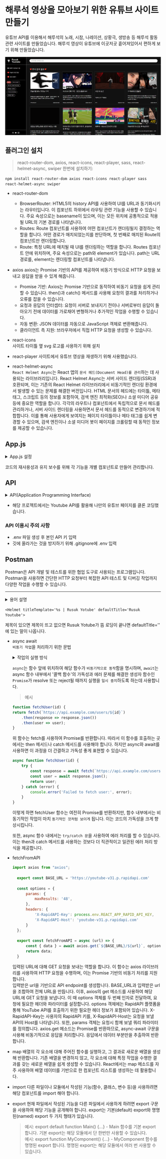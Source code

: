 # 해루석 영상을 모아보기 위한 유튜브 사이트 만들기
유튜브 API를 이용해서 해루석의 노래, 시참, 나레이션, 상황극, 생방송 등 해루석 활동 관련 사이트를 만들었습니다.
해루석 영상이 유튜브에 이곳저곳 흩어져있어서 편하게 보기 위해 만들었습니다.

<img src="https://raw.githubusercontent.com/Coconutpalmtreeisland/rusuk-react-youtube/main/src/assets/img/youtube.png">

## 플러그인 설치
> react-router-dom, axios, react-icons, react-player, sass, react-helmet-async, swiper 한번에 설치하기:   

`npm install react-router-dom axios react-icons react-player sass react-helmet-async swiper`

- react-router-dom
    - BrowserRouter: HTML5의 history API를 사용하여 UI를 URL과 동기화시키는 라우터입니다. 이 컴포넌트 하위에서 라우팅 관련 기능을 사용할 수 있습니다. 주요 속성으로는 basename이 있으며, 이는 모든 위치에 공통적으로 적용될 URL의 기본 경로를 나타냅니다.
    - Routes: Route 컴포넌트를 사용하여 어떤 컴포넌트가 렌더링될지 결정하는 역할을 합니다. 어떤 경로가 매치되었는지를 판단하며, 첫 번째로 매치된 Route의 컴포넌트만 렌더링합니다.
    - Route: 특정 URL에 매치될 때 UI를 렌더링하는 역할을 합니다. Routes 컴포넌트 안에 위치하며, 주요 속성으로는 path와 element가 있습니다. path는 URL 경로를, element는 렌더링할 컴포넌트를 나타냅니다.

- axios
    axios는 Promise 기반의 API를 제공하여 비동기 방식으로 HTTP 요청을 보내고 응답을 받을 수 있게 해줍니다.
    - Promise 기반: Axios는 Promise 기반으로 동작하여 비동기 요청을 쉽게 관리할 수 있습니다. then()과 catch() 메서드를 사용해 요청의 결과를 처리하거나 오류를 잡을 수 있습니다.
    - 요청과 응답의 인터셉터: 요청이 서버로 보내지기 전이나 서버로부터 응답이 돌아오기 전에 데이터를 가로채어 변형하거나 추가적인 작업을 수행할 수 있습니다.
    - 자동 변환: JSON 데이터를 자동으로 JavaScript 객체로 변환해줍니다.
    - 클라이언트 측 지원: 브라우저에서 직접 HTTP 요청을 생성할 수 있습니다.

- react-icons   
사이트 타이틀 옆 svg 로고를 사용하기 위해 설치

- react-player
    사이트에서 유튜브 영상을 재생하기 위해 사용했습니다.

- react-helmet-async   
    `React Helmet Async`는 React 앱의 `문서 헤드(Document Head)를 관리`하는 데 사용되는 라이브러리입니다. React Helmet Async는 서버 사이드 렌더링(SSR)과 호환되며, 이는 기존의 React Helmet 라이브러리에서 비동기적인 렌더링 환경에서 발생할 수 있는 문제를 해결한 버전입니다. HTML 문서의 헤드에는 타이틀, 메타 태그, 스크립트 등의 정보를 포함하여, 검색 엔진 최적화(SEO)나 소셜 미디어 공유 등에 중요한 역할을 합니다. 각각의 라우트나 컴포넌트에서 독립적으로 문서 헤드를 관리하거나, 서버 사이드 렌더링을 사용하면서 문서 헤드를 동적으로 변경하기에 적합합니다. 이를 통해 사용자에게 보여지는 페이지 타이틀이나 메타 태그를 쉽게 변경할 수 있으며, 검색 엔진이나 소셜 미디어 봇이 페이지를 크롤링할 때 동적인 정보를 제공할 수 있습니다.

## App.js
<details>
    <summary>App.js 설정</summary>

```javascript
import React, { Suspense, lazy } from 'react'
import { BrowserRouter, Routes, Route } from 'react-router-dom';

import Main from './components/section/Main';

const Home = lazy(() => import('./pages/Home'));
const Today = lazy(() => import('./pages/Today'));
const Youtube = lazy(() => import('./pages/Youtube'));
const Channel = lazy(() => import('./pages/Channel'));
const Search = lazy(() => import('./pages/Search'));
const Video = lazy(() => import('./pages/Video'));

const App = () => {
  return (
    <BrowserRouter>
      <Suspense fallback={<Main />}>
        <Routes>
          <Route path="/" element={<Home />} />
          <Route path="/today" element={<Today />} />
          <Route path="/youtube" element={<Youtube />} />
          <Route path="/channel/:channelId" element={<Channel />} />
          <Route path="/search/:searchId" element={<Search />} />
          <Route path="/video/:videoId" element={<Video />} />
        </Routes>
      </Suspense>
    </BrowserRouter>
  )
}

export default App

```
</details>

코드의 재사용성과 유지 보수를 위해 각 기능을 개별 컴포넌트로 만들어 관리합니다.

## API
<details>
    <summary>API(Application Programming Interface)</summary>

    서로 다른 소프트웨어 간에 정보를 교환하거나 상호 작용을 가능하게 하는 규약(인터페이스)

    - 웹 API: 웹 API는 HTTP를 통해 통신하며, 주로 웹 어플리케이션에서 다른 서버에 저장된 데이터에 접근하거나, 서버에 데이터를 저장하거나 수정할 때 사용합니다.
    - 시스템 API: 시스템 API는 운영 체제에서 제공하는 API로, 운영 체제의 기능을 사용하거나 시스템 리소스에 접근할 때 사용됩니다.
    예를 들어, 파일 시스템에 접근하거나 윈도우를 그리는 등의 작업을 할 때 시스템 API를 사용합니다.

</details>

- 해당 프로젝트에서는 Youtube API를 활용해 나만의 유튜브 페이지를 클론 코딩했습니다.

### API 이용시 주의 사항
- .env 파일 생성 후 본인 API 키 입력
- 깃에 올라가는 것을 방지하기 위해 .gitignore에 .env 입력

## Postman
Postman은 API 개발 및 테스트를 위한 협업 도구로 사용되는 프로그램입니다.
Postman을 사용하면 간단한 HTTP 요청부터 복잡한 API 테스트 및 디버깅 작업까지 다양한 작업을 수행할 수 있습니다. 

*****

<details>

<summary>용어 설명</summary>

- suspense  
  `suspense`는 데이터가 준비될 때까지 사용자에게 로딩 상태를 보여줄 수 있으며, 여러 비동기 작업을 쉽게 조율하여 사용자는 더 빠르고 부드러운 인터페이스를 경험하도록 합니다. 기존에 Promise나 async/await와 같은 방법으로 처리하던 비동기 작업 대신 컴포넌트 `내부에서 데이터를 불러오는 로직을 분리`해서 비동기 작업의 상태에 따른 UI 처리를 간단하게 할 수 있습니다.
    데이터를 불러오는 동안 보여줄 UI를 쉽게 설정할 수 있고 React가 비동기 작업의 상태를 관리하므로 개발자가 직접 상태를 관리할 필요가 없습니다. 여러 개의 Suspense 컴포넌트를 사용하면, 각각의 `비동기 작업이 완료될 때까지 기다린 후 한꺼번에 렌더링`할 수 있습니다. 다만, 아직 실험적인 기능으로, API가 변경될 가능성이 있고 React의 Concurrent Mode를 활성화해야 하는데, 이 모드는 아직 안정화되지 않았기 때문에 주의해야 합니다.

- 컴포넌트

  UI를 독립적이고 재사용 가능한 부분으로 나누기 위해 사용합니다. 자바스크립트 함수나 클래스와 같이, 입력을 받아 사용자 인터페이스를 출력합니다.
  
- react-hook

  코드의 간결성과 가독성을 높이며 재사용성을 향상시키기 위해 함수형 컴포넌트에서도 상태 관리와 생명주기 기능을 활용할 수 있게 해주는 API입니다.
  - useState: 이 Hook은 컴포넌트의 상태를 추가하는데 사용됩니다. useState는 초기 상태 값을 인자로 받고, 상태 값과 해당 상태를 업데이트하는 함수를 쌍으로 반환합니다.
  - useEffect: 이 Hook은 함수형 컴포넌트에서 생명주기 메서드를 사용할 수 있게 해줍니다. useEffect는 컴포넌트가 렌더링될 때마다 특정 작업을 수행하도록 설정할 수 있습니다.
  - useLocation: 이 Hook은 현재 위치에 대한 정보를 제공합니다. 이 정보는 현재 URL 경로, 검색 문자열, 상태 등을 포함하고 있습니다. 이 Hook을 사용하면 현재 페이지의 URL 정보를 쉽게 알 수 있습니다.
  - useNavigate: 이 Hook은 새로운 위치로 이동하는 기능을 제공합니다. 이 Hook을 사용하면 프로그래밍 방식으로 라우팅을 제어할 수 있습니다.
  - useParams: 이 Hook은 현재 URL의 파라미터를 분석합니다. 이 Hook을 사용하면 URL 경로에 있는 동적 세그먼트를 쉽게 추출할 수 있습니다.

</details>

`<Helmet titleTemplate='%s | Rusuk Yotube' defaultTitle='Rusuk Youtube'>`

제목이 있으면 제목이 뜨고 없으면 Rusuk Yotube가 뜸 로딩이 끝나면 defaultTitle='' 에 있는 말이 나옵니다.

- async await   
`비동기 작업`을 처리하기 위한 문법
    <details>
    <summary>작업의 실행 방식</summary>
    <details>
    <summary>동기(Synchronous)</summary>

    동기 방식에서는 한 작업이 완료될 때까지 기다린 후, 다음 작업을 실행합니다. 즉, 작업이 __순차적__ 으로 진행되며, 어떤 작업이 실행 중이면 그 작업이 끝나기 전까지는 다른 작업을 시작하지 않습니다.

    </details>

    <details>
    <summary>비동기(Asynchronous)</summary>

    비동기 방식에서는 한 작업이 완료되는 것을 기다리지 않고, __다음 작업을 즉시 실행__ 합니다. 즉, 여러 작업이 동시에 진행될 수 있습니다. (예) Web API, Ajax, setTimeout 등  
    비동기 요청시 응답 후 순서에 맞게 처리할 '콜백 함수'를 함께 사용합니다. 따라서 해당 태스크가 완료되었을 때, '콜백 함수'가 호출됩니다. 

    </details><br>
    
    > 동기 방식은 간단하고 직관적이지만, 작업이 끝나기를 기다리는 동안 프로그램이 멈추게 되어 효율성이 떨어질 수 있습니다. 반면 `비동기 방식`은 복잡한 경우가 많지만, `여러 작업을 동시에 처리`할 수 있어 효율적인 프로그램을 작성할 수 있습니다.
    
    </details>  

    `async`는 함수 앞에 위치하여 해당 함수가 `비동기적으로 동작`함을 명시하며, `await`는 async 함수 내부에서 '콜백 함수'의 가독성과 에러 문제를 해결한 생성자 함수인 `Promise`가 resolve 또는 reject될 때까지 실행을 `일시 중지`하도록 하는데 사용합니다.  

    > 예시

    ```javascript
    function fetchUser(id) {
    return fetch(`https://api.example.com/users/${id}`)
        .then(response => response.json())
        .then(user => user);
    }
    ```

    위 함수는 fetch를 사용하여 Promise를 반환합니다. 따라서 이 함수를 호출하는 곳에서는 then 메서드나 catch 메서드를 사용해야 합니다. 하지만 async와 await를 사용하면 이 과정을 더 간결하고 가독성 좋게 표현할 수 있습니다.

    ```javascript
    async function fetchUser(id) {
        try {
            const response = await fetch(`https://api.example.com/users/${id}`);
            const user = await response.json();
            return user;
        } catch (error) {
            console.error('Failed to fetch user:', error);
        }
    }
    ```
    이렇게 하면 fetchUser 함수는 여전히 Promise를 반환하지만, 함수 내부에서는 비동기적인 작업이 마치 `동기적인 것처럼 보이게` 됩니다. 이는 코드의 가독성을 크게 향상시킵니다.

    또한, async 함수 내에서는 `try/catch 문`을 사용하여 에러 처리를 할 수 있습니다. 이는 then과 catch 메서드를 사용하는 것보다 더 직관적이고 일관된 에러 처리 방식을 제공합니다.

- fetchFromAPI
  ```javascript
  import axios from "axios";

    export const BASE_URL = 'https://youtube-v31.p.rapidapi.com'

    const options = {
        params: {
            maxResults: '48',
        },
        headers: {
            'X-RapidAPI-Key': process.env.REACT_APP_RAPID_API_KEY,
            'X-RapidAPI-Host': 'youtube-v31.p.rapidapi.com'
        }
    };

    export const fetchFromAPI = async (url) => {
        const { data } = await axios.get(`${BASE_URL}/${url}`, options);
        return data;
    }
  ```
  입력된 URL에 대해 GET 요청을 보내는 역할을 합니다. 이 함수는 axios 라이브러리를 사용하여 HTTP 요청을 수행하며, 이는 Promise 기반의 비동기 처리를 지원합니다.  
  입력받은 url을 기반으로 API endpoint를 생성합니다. BASE_URL과 입력받은 url을 조합하여 전체 URL을 만듭니다. 이후, axios의 get 메소드를 사용하여 해당 URL에 GET 요청을 보냅니다.
  이 때 options 객체를 두 번째 인자로 전달하여, 요청에 필요한 헤더와 파라미터를 설정합니다. options 객체에는 RapidAPI 플랫폼을 통해 YouTube API를 호출하기 위한 필요한 헤더 정보가 포함되어 있습니다.
  X-RapidAPI-Key는 사용자의 RapidAPI 키를, X-RapidAPI-Host는 요청을 보낼 API의 Host를 나타냅니다.
  또한, params 객체는 요청시 함께 보낼 쿼리 파라미터를 정의합니다. axios.get 메소드는 Promise를 반환하므로, async-await 구문을 사용해 비동기적으로 응답을 처리합니다. 응답에서 데이터 부분만을 추출하여 반환합니다.

- map
    배열의 각 요소에 대해 주어진 함수를 실행하고, 그 결과로 새로운 배열을 생성해 반환합니다.
  기존 배열을 변경하지 않고, 각 요소에 대해 특정 작업을 수행한 결과를 갖는 새로운 배열을 쉽게 생성할 수 있습니다. React에서는 map 메소드를 자주 사용하여 배열 데이터를 기반으로 한 컴포넌트 리스트를 생성하는 데 활용합니다.
  
- import
  다른 파일이나 모듈에서 작성된 기능(함수, 클래스, 변수 등)을 사용하려면 해당 컴포넌트를 import 해야 합니다.
  
- export
    현재 파일에서 작성된 기능을 다른 파일에서 사용하게 하려면 export 구문을 사용하여 해당 기능을 공개해야 합니다. export는 기본(default) export와 명명된(named) export 두 가지 형태가 있습니다.
  > 예시: export default function Main() {...} - Main 함수를 기본 export 합니다. 기본 export는 해당 모듈에서 단 한번만 사용할 수 있습니다.  
  > 예시: export function MyComponent() {...} - MyComponent 함수를 명명된 export 합니다. 명명된 export는 해당 모듈에서 여러 번 사용할 수 있습니다.
